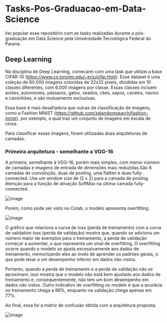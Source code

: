 # Tasks-Pos-Graduacao-em-Data-Science
Irei popular esse repositório com as tasks realizadas durante a pós-graduação em Data Science pela Universidade Tecnológica Federal do Paraná.

## Deep Learning

Na disciplina de Deep Learning, comecarei com uma task que utilizei a base CIFAR-10 (https://www.cs.toronto.edu/~kriz/cifar.html). Esse dataset é uma coleção de 60.000 imagens coloridas de 32x32 pixels, divididas em 10 classes diferentes, com 6.000 imagens por classe. Essas classes incluem aviões, automóveis, pássaros, gatos, veados, cães, sapos, cavalos, navios e caminhões, e são mutuamente exclusivas.

Essa base é mais desafiadora que outras de classificação de imagens, como a Fashion MNIST (https://github.com/zalandoresearch/fashion-mnist), por exemplo, a qual traz um conjunto de imagens em escala de cinza. 

Para classificar essas imagens, foram utilizadas duas arquiteturas de camadas. 

### Primeira arquitetura - semelhante a VGG-16

A primeira, semelhante à VGG-16, porém mais simples, com menor número de camadas e imagens de entrada de dimensões mais reduzidas.São 6 camadas de convolução, duas de pooling, uma flatten e duas fully-connected. Use um window size de (2 x 2) para a camada de pooling. Atenção para a função de ativação SoftMax na última camada fully-connected.

![image](https://github.com/leticiacanton/Tasks-Pos-Graduacao-em-Data-Science/assets/38925042/a52f3923-3b5f-4884-ac4c-6a4be9ab1e94)

Porém, como pode ser visto no Colab, o modelo apresenta overfitting. 

![image](https://github.com/leticiacanton/Tasks-Pos-Graduacao-em-Data-Science/assets/38925042/4ffdf298-34ca-4e8e-868d-7f9fa5374ba2)

O gráfico que relaciona a curva de loss (perda de treinamento) com a curva de validation loss (perda de validação) mostra que, quando se adiciona um número maior de exemplos para o treinamento, a perda de validação começar a aumentar, o que representa um sinal de overfitting. O overfitting ocorre quando o modelo se ajusta excessivamente aos dados de treinamento, memorizando eles ao invés de aprender os padrões gerais, o que pode levar a um desempenho inferior em dados não vistos.

Portanto, quando a perda de treinamento e a perda de validação não se aproximam, isso mostra que o modelo não está bem ajustado aos dados de treinamento e, consequentemente, não tem um bom desempenho em dados não vistos. Outro indicativo de overfitting no modelo é que a acurácia no treinamento chega a 98%, enquanto na validação chega apenas em 77%.

Ao final, essa foi a matriz de confusão obtida com a arquitetura proposta. 

![image](https://github.com/leticiacanton/Tasks-Pos-Graduacao-em-Data-Science/assets/38925042/8b5979b5-aaee-41d0-a61f-7b057f122f6d)







